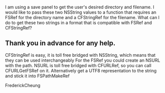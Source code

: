 

I am using a save panel to get the user's desired directory and filename. I would like to pass these two NSString values to a function that requires an FSRef for the directory name and a CFStringRef for the filename. What can I do to get these two strings in a format that is compatible with FSRef and CFStringRef? 

Thank you in advance for any help.
----
CFStringRef is easy, it is toll free bridged with NSString, which means that they can be used interchangeably
For the FSRef you could create an NSURL with the path. NSURL is toll free bridged with CFURLRef, so you can call CFURLGetFSRef on it. Alternatively get a UTF8 representation to the string and stick it into FSPathMakeRef

FrederickCheung
